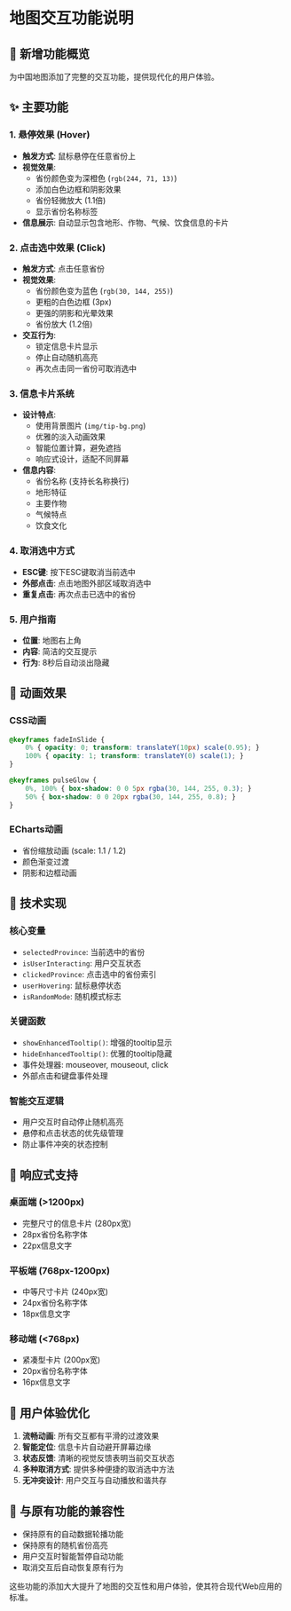# 地图交互功能说明

## 🎯 新增功能概览

为中国地图添加了完整的交互功能，提供现代化的用户体验。

## ✨ 主要功能

### 1. 悬停效果 (Hover)
- **触发方式**: 鼠标悬停在任意省份上
- **视觉效果**: 
  - 省份颜色变为深橙色 (`rgb(244, 71, 13)`)
  - 添加白色边框和阴影效果
  - 省份轻微放大 (1.1倍)
  - 显示省份名称标签
- **信息展示**: 自动显示包含地形、作物、气候、饮食信息的卡片

### 2. 点击选中效果 (Click)
- **触发方式**: 点击任意省份
- **视觉效果**:
  - 省份颜色变为蓝色 (`rgb(30, 144, 255)`)
  - 更粗的白色边框 (3px)
  - 更强的阴影和光晕效果
  - 省份放大 (1.2倍)
- **交互行为**:
  - 锁定信息卡片显示
  - 停止自动随机高亮
  - 再次点击同一省份可取消选中

### 3. 信息卡片系统
- **设计特点**:
  - 使用背景图片 (`img/tip-bg.png`)
  - 优雅的淡入动画效果
  - 智能位置计算，避免遮挡
  - 响应式设计，适配不同屏幕
- **信息内容**:
  - 省份名称 (支持长名称换行)
  - 地形特征
  - 主要作物
  - 气候特点
  - 饮食文化

### 4. 取消选中方式
- **ESC键**: 按下ESC键取消当前选中
- **外部点击**: 点击地图外部区域取消选中
- **重复点击**: 再次点击已选中的省份

### 5. 用户指南
- **位置**: 地图右上角
- **内容**: 简洁的交互提示
- **行为**: 8秒后自动淡出隐藏

## 🎨 动画效果

### CSS动画
```css
@keyframes fadeInSlide {
    0% { opacity: 0; transform: translateY(10px) scale(0.95); }
    100% { opacity: 1; transform: translateY(0) scale(1); }
}

@keyframes pulseGlow {
    0%, 100% { box-shadow: 0 0 5px rgba(30, 144, 255, 0.3); }
    50% { box-shadow: 0 0 20px rgba(30, 144, 255, 0.8); }
}
```

### ECharts动画
- 省份缩放动画 (scale: 1.1 / 1.2)
- 颜色渐变过渡
- 阴影和边框动画

## 🔧 技术实现

### 核心变量
- `selectedProvince`: 当前选中的省份
- `isUserInteracting`: 用户交互状态
- `clickedProvince`: 点击选中的省份索引
- `userHovering`: 鼠标悬停状态
- `isRandomMode`: 随机模式标志

### 关键函数
- `showEnhancedTooltip()`: 增强的tooltip显示
- `hideEnhancedTooltip()`: 优雅的tooltip隐藏
- 事件处理器: mouseover, mouseout, click
- 外部点击和键盘事件处理

### 智能交互逻辑
- 用户交互时自动停止随机高亮
- 悬停和点击状态的优先级管理
- 防止事件冲突的状态控制

## 📱 响应式支持

### 桌面端 (>1200px)
- 完整尺寸的信息卡片 (280px宽)
- 28px省份名称字体
- 22px信息文字

### 平板端 (768px-1200px)
- 中等尺寸卡片 (240px宽)
- 24px省份名称字体
- 18px信息文字

### 移动端 (<768px)
- 紧凑型卡片 (200px宽)
- 20px省份名称字体
- 16px信息文字

## 🎯 用户体验优化

1. **流畅动画**: 所有交互都有平滑的过渡效果
2. **智能定位**: 信息卡片自动避开屏幕边缘
3. **状态反馈**: 清晰的视觉反馈表明当前交互状态
4. **多种取消方式**: 提供多种便捷的取消选中方法
5. **无冲突设计**: 用户交互与自动播放和谐共存

## 🔄 与原有功能的兼容性

- 保持原有的自动数据轮播功能
- 保持原有的随机省份高亮
- 用户交互时智能暂停自动功能
- 取消交互后自动恢复原有行为

这些功能的添加大大提升了地图的交互性和用户体验，使其符合现代Web应用的标准。
